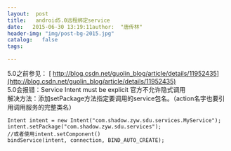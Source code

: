 ```yaml
---
layout:  post
title:   android5.0远程绑定service
date:   2015-06-30 13:19:11author:  "唐传林"
header-img: "img/post-bg-2015.jpg"
catalog:   false
tags:

---
```

5.0之前参见： [ http://blog.csdn.net/guolin_blog/article/details/11952435](http://blog.csdn.net/guolin_blog/article/details/11952435)  
5.0会报错：Service Intent must be explicit 官方不允许隐式调用  
解决方法：添加setPackage方法指定要调用的service包名。（action名字也要引用调用服务的完整类名）

    
    
    Intent intent = new Intent("com.shadow.zyw.sdu.services.MyService");
    intent.setPackage("com.shadow.zyw.sdu.services");
    //或者使用intent.setComponent()
    bindService(intent, connection, BIND_AUTO_CREATE);

